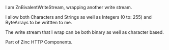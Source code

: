 I am ZnBivalentWriteStream, wrapping another write stream.

I allow both Characters and Strings as well as Integers (0 to: 255) and ByteArrays to be writtten to me.

The write stream that I wrap can be both binary as well as character based.

Part of Zinc HTTP Components.